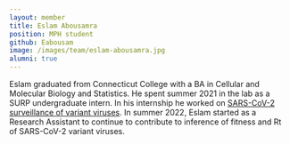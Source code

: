 ```yaml
---
layout: member
title: Eslam Abousamra
position: MPH student
github: Eabousam
image: /images/team/eslam-abousamra.jpg
alumni: true
---
```


Eslam graduated from Connecticut College with a BA in Cellular and Molecular Biology and Statistics. He spent summer 2021 in the lab as a SURP undergraduate intern. In his internship he worked on [SARS-CoV-2 surveillance of variant viruses](https://github.com/blab/ncov-variant-rt). In summer 2022, Eslam started as a Research Assistant to continue to contribute to inference of fitness and Rt of SARS-CoV-2 variant viruses.
